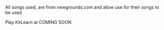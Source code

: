 All songs used, are from newgrounds.com and allow use for their songs to be used

Play KitLearn at COMING SOON
